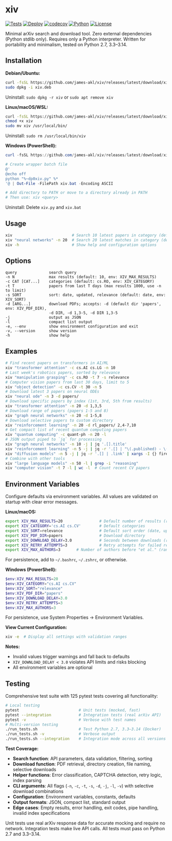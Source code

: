 # xiv

[![Tests](https://github.com/james-akl/xiv/actions/workflows/test.yml/badge.svg)](https://github.com/james-akl/xiv/actions/workflows/test.yml)
[![Deploy](https://github.com/james-akl/xiv/actions/workflows/deploy.yml/badge.svg)](https://github.com/james-akl/xiv/actions/workflows/deploy.yml)
[![codecov](https://codecov.io/gh/james-akl/xiv/branch/main/graph/badge.svg)](https://codecov.io/gh/james-akl/xiv)
[![Python](https://img.shields.io/badge/python-2.7%20%7C%203.3--3.14-blue.svg)](https://github.com/james-akl/xiv)
[![License](https://img.shields.io/badge/license-MIT-green.svg)](LICENSE)

Minimal arXiv search and download tool. Zero external dependencies (Python stdlib only). Requires only a Python interpreter. Written for portability and minimalism, tested on Python 2.7, 3.3–3.14.

## Installation

**Debian/Ubuntu:**
```bash
curl -fsSL https://github.com/james-akl/xiv/releases/latest/download/xiv.deb -o xiv.deb
sudo dpkg -i xiv.deb
```
Uninstall: `sudo dpkg -r xiv` or `sudo apt remove xiv`

**Linux/macOS/WSL:**
```bash
curl -fsSL https://github.com/james-akl/xiv/releases/latest/download/xiv -o xiv
chmod +x xiv
sudo mv xiv /usr/local/bin/
```
Uninstall: `sudo rm /usr/local/bin/xiv`

**Windows (PowerShell):**
```powershell
curl -fsSL https://github.com/james-akl/xiv/releases/latest/download/xiv -o xiv.py

# Create wrapper batch file
@'
@echo off
python "%~dp0xiv.py" %*
'@ | Out-File -FilePath xiv.bat -Encoding ASCII

# Add directory to PATH or move to a directory already in PATH
# Then use: xiv <query>
```
Uninstall: Delete `xiv.py` and `xiv.bat`

## Usage

```bash
xiv                          # Search 10 latest papers in category (default `cs.RO`)
xiv "neural networks" -n 20  # Search 20 latest matches in category (default `cs.RO`)
xiv -h                       # Show help and configuration options
```

## Options

```
query              search query
-n N               max results (default: 10, env: XIV_MAX_RESULTS)
-c CAT [CAT...]    categories (default: cs.RO, env: XIV_CATEGORY)
-t T               papers from last T days (max results 1000, use -n to limit)
-s SORT            sort: date, updated, relevance (default: date, env: XIV_SORT)
-d [ARG...]        download PDFs; accepts: -d (default dir 'papers', env: XIV_PDF_DIR),
                   -d DIR, -d 1,3-5, -d DIR 1,3-5
-j                 output as JSON
-l                 compact list output
-e, --env          show environment configuration and exit
-v, --version      show version
-h                 show help
```

## Examples

```bash
# Find recent papers on transformers in AI/ML
xiv "transformer attention" -c cs.AI cs.LG -n 10
# Last week's robotics papers, sorted by relevance
xiv "manipulation grasping" -c cs.RO -t 7 -s relevance
# Computer vision papers from last 30 days, limit to 5
xiv "object detection" -c cs.CV -t 30 -n 5
# Download latest 3 papers on neural ODEs
xiv "neural ode" -n 3 -d papers/
# Download specific papers by index (1st, 3rd, 5th from results)
xiv "transformer attention" -n 20 -d 1,3,5
# Download range of papers (papers 1-5 and 8)
xiv "graph neural networks" -n 20 -d 1-5,8
# Download selective papers to custom directory
xiv "reinforcement learning" -n 20 -d rl_papers/ 2,4-7,10
# Get compact list of recent quantum computing papers
xiv "quantum computing" -c quant-ph -n 20 -l
# JSON output piped to `jq` for processing
xiv "graph neural networks" -n 10 -j | jq '.[].title'
xiv "reinforcement learning" -n 5 -j | jq -r '.[] | "\(.published) - \(.title)"'
xiv "diffusion models" -n 5 -j | jq -r '.[] | .link' | xargs -I {} firefox {}
# Combine with other tools
xiv "large language models" -n 50 -l | grep -i "reasoning"
xiv "computer vision" -t 7 -l | wc -l  # Count recent CV papers
```

## Environment Variables

Configure defaults via environment variables. All values are validated on startup with clear error messages.

**Linux/macOS:**
```bash
export XIV_MAX_RESULTS=20                # Default number of results (range: 1-2000)
export XIV_CATEGORY='cs.AI cs.CV'        # Default categories
export XIV_SORT=relevance                # Default sort order (date, updated, relevance)
export XIV_PDF_DIR=papers                # Download directory
export XIV_DOWNLOAD_DELAY=3.0            # Seconds between downloads (range: 0.0-60.0)
export XIV_RETRY_ATTEMPTS=3              # Retry attempts for failed requests (range: 1-10)
export XIV_MAX_AUTHORS=3       # Number of authors before "et al." (range: 1-20)
```

For persistence, add to `~/.bashrc`, `~/.zshrc`, or otherwise.

**Windows (PowerShell):**
```powershell
$env:XIV_MAX_RESULTS=20
$env:XIV_CATEGORY="cs.AI cs.CV"
$env:XIV_SORT="relevance"
$env:XIV_PDF_DIR="papers"
$env:XIV_DOWNLOAD_DELAY=3.0
$env:XIV_RETRY_ATTEMPTS=3
$env:XIV_MAX_AUTHORS=3
```

For persistence, use System Properties → Environment Variables.

**View Current Configuration:**
```bash
xiv -e  # Display all settings with validation ranges
```

**Notes:**
- Invalid values trigger warnings and fall back to defaults
- `XIV_DOWNLOAD_DELAY < 3.0` violates API limits and risks blocking
- All environment variables are optional

## Testing

Comprehensive test suite with 125 pytest tests covering all functionality:

```bash
# Local testing
pytest                          # Unit tests (mocked, fast)
pytest --integration            # Integration tests (real arXiv API)
pytest -v                       # Verbose with test names
# Multi-version testing
./run_tests.sh                  # Test Python 2.7, 3.3–3.14 (Docker)
./run_tests.sh -v               # Verbose output
./run_tests.sh --integration    # Integration mode across all versions
```

**Test Coverage:**
- **Search function**: API parameters, data validation, filtering, sorting
- **Download function**: PDF retrieval, directory creation, file naming, selective downloads
- **Helper functions**: Error classification, CAPTCHA detection, retry logic, index parsing
- **CLI arguments**: All flags (`-n`, `-c`, `-t`, `-s`, `-d`, `-j`, `-l`, `-v`) with selective download combinations
- **Configuration**: Environment variables, constants, defaults
- **Output formats**: JSON, compact list, standard output
- **Edge cases**: Empty results, error handling, exit codes, pipe handling, invalid index specifications

Unit tests use real arXiv response data for accurate mocking and require no network. Integration tests make live API calls. All tests must pass on Python 2.7 and 3.3–3.14.

